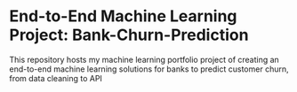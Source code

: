 # End-to-End Machine Learning Project: Bank-Churn-Prediction
This repository hosts my machine learning portfolio project of creating an end-to-end machine learning solutions for banks to predict customer churn, from data cleaning to API
